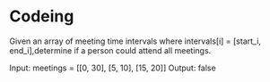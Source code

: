 # Codeing

Given an array of meeting time intervals where intervals[i] = [start_i, end_i],determine if a person could attend all meetings.

Input: meetings = [[0, 30], [5, 10], [15, 20]]
Output: false
